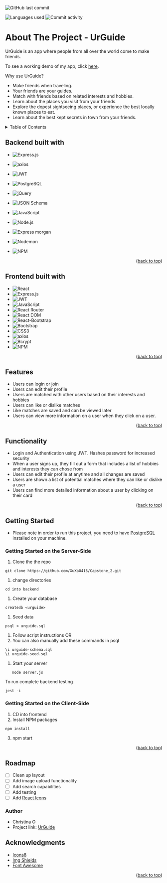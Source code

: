 <a name="readme-top"></a>
<!-- About my project -->

![GitHub last commit](https://img.shields.io/github/last-commit/XuXaO415/Capstone2)

![Languages used](https://img.shields.io/github/languages/count/XuxaO415/Captstone2)
![Commit activity](https://img.shields.io/github/commit-activity/m/XuXaO415/Capstone2)
# About The Project - UrGuide

UrGuide is an app where people from all over the world come to make friends.

To see a working demo of my app, click [here](https://urguide.surge.sh/).

Why use UrGuide?

* Make friends when traveling.
* Your friends are your guides.
* Match with friends based on related interests and hobbies.
* Learn about the places you visit from your friends.
* Explore the dopest sightseeing places, or experience the best locally known places to eat.
* Learn about the best kept secrets in town from your friends.


<!-- TABLE OF CONTENTS -->
<details>
  <summary>Table of Contents</summary>
  <ol>
    <li>
      <a href="#about-the-project">About The Project</a>
      <ul>
        <li><a href="#backend-built-with">Backend Built With</a></li>
        <li><a href="#frontend-built-with">Frontend Built With</a></li>
      </ul>
    </li>
      <li>
      <a href="#features">Features</a>
      <ul>
        <li><a href="#functionality">Functionality</a></li>
      </ul>
    </li>
      <li><a href="#getting-started">Getting Started on the Server-Side</a></li>
      <li><a href="#getting-started">Getting Started on the Client-Side</a></li>
      <li><a href="#roadmap">Roadmap</a></li>
      <li><a href="#author">Author</a></li>
      <li><a href="#acknowledgments">Acknowledgments</a></li>
  </ol>
</details>

## Backend built with

* ![Express.js](https://img.shields.io/badge/express.js-%23404d59.svg?style=for-the-badge&logo=express&logoColor=%2361DAFB)

* ![axios](https://img.shields.io/badge/axios-5A29E4.svg?style=for-the-badge&logo=axios&logoColor=purple)
* ![JWT](https://img.shields.io/badge/JWT-black?style=for-the-badge&logo=JSON%20web%20tokens)
* ![PostgreSQL](https://img.shields.io/badge/postgresql-%23316192.svg?style=for-the-badge&logo=postgresql&logoColor=white)

* ![jQuery](https://img.shields.io/badge/jquery-%230769AD.svg?style=for-the-badge&logo=jquery&logoColor=white)
* ![JSON Schema](https://img.shields.io/badge/json-schema-black.svg?style=for-the-badge&logo=json-schema&logoColor=white)
* ![JavaScript](https://img.shields.io/badge/javascript-%23323330.svg?style=for-the-badge&logo=javascript&logoColor=%23F7DF1E)
* ![Node.js](https://img.shields.io/badge/node.js-339933?style=for-the-badge&logo=node.js&logoColor=white)
* ![Express morgan](https://img.shields.io/badge/morgan-%23404d59.svg?style=for-the-badge&logo=express&logoColor=black)
* ![Nodemon](https://img.shields.io/badge/NODEMON-white.svg?style=for-the-badge&logo=nodemon&logoColor=#76D04B)
* ![NPM](https://img.shields.io/badge/NPM-%23000000.svg?style=for-the-badge&logo=npm&logoColor=red)

<p align="right">(<a href="#readme-top">back to top</a>)</p>

## Frontend built with

* ![React](https://img.shields.io/badge/react-%2320232a.svg?style=for-the-badge&logo=react&logoColor=%2361DAFB)
* ![Express.js](https://img.shields.io/badge/express.js-%23404d59.svg?style=for-the-badge&logo=express&logoColor=%2361DAFB)
* ![JWT](https://img.shields.io/badge/JWT-black?style=for-the-badge&logo=JSON%20web%20tokens)
* ![JavaScript](https://img.shields.io/badge/javascript-%23323330.svg?style=for-the-badge&logo=javascript&logoColor=%23F7DF1E)
* ![React Router](https://img.shields.io/badge/React_Router-CA4245?style=for-the-badge&logo=react-router&logoColor=white)
* ![React DOM](https://img.shields.io/badge/ReactDOM-black?style=for-the-badge&logo=react-dom&logoColor=white)
* ![React-Bootstrap](https://img.shields.io/badge/react-bootstrap-7952B3.svg?style=for-the-badge&logo=react&bootstraplogoColor=purple)
* ![Bootstrap](https://img.shields.io/badge/bootstrap-%23563D7C.svg?style=for-the-badge&logo=bootstrap&logoColor=white)
* ![CSS3](https://img.shields.io/badge/css3-%231572B6.svg?style=for-the-badge&logo=css3&logoColor=white)
* ![axios](https://img.shields.io/badge/axios-5A29E4.svg?style=for-the-badge&logo=axios&logoColor=purple)
* ![Bcrypt](https://img.shields.io/badge/bcrypt-%23404d59.svg?style=for-the-badge&logo=bcrypt&logoColor=%2361DAFB)
* ![NPM](https://img.shields.io/badge/NPM-%23000000.svg?style=for-the-badge&logo=npm&logoColor=red)

<p align="right">(<a href="#readme-top">back to top</a>)</p>

<!-- table option (looks okay) -->
<!-- | Backend built with |
|------------|
| ![Express.js](https://img.shields.io/badge/express.js-%23404d59.svg?style=for-the-badge&logo=express&logoColor=%2361DAFB) | Express.js |
| ![axios](https://img.shields.io/badge/axios-5A29E4.svg?style=for-the-badge&logo=axios&logoColor=purple) | Axios |
| ![JWT](https://img.shields.io/badge/JWT-black?style=for-the-badge&logo=JSON%20web%20tokens) | JWT |
| ![PostgreSQL](https://img.shields.io/badge/postgresql-%23316192.svg?style=for-the-badge&logo=postgresql&logoColor=white) | PostgreSQL |
| ![jQuery](https://img.shields.io/badge/jquery-%230769AD.svg?style=for-the-badge&logo=jquery&logoColor=white) | jQuery |
| ![JSON Schema](https://img.shields.io/badge/json-schema-black.svg?style=for-the-badge&logo=json-schema&logoColor=white) | JSON Schema |
| ![JavaScript](https://img.shields.io/badge/javascript-%23323330.svg?style=for-the-badge&logo=javascript&logoColor=%23F7DF1E) | JavaScript |
| ![Node.js](https://img.shields.io/badge/node.js-339933?style=for-the-badge&logo=node.js&logoColor=white) | Node.js |
| ![Express morgan](https://img.shields.io/badge/morgan-%23404d59.svg?style=for-the-badge&logo=express&logoColor=black) | Express morgan |
| ![Nodemon](https://img.shields.io/badge/NODEMON-white.svg?style=for-the-badge&logo=nodemon&logoColor=#76D04B) | Nodemon |
| ![NPM](https://img.shields.io/badge/NPM-%23000000.svg?style=for-the-badge&logo=npm&logoColor=red) | NPM |

| Frontend built with |
|------------|
| ![React](https://img.shields.io/badge/react-%2320232a.svg?style=for-the-badge&logo=react&logoColor=%2361DAFB) | React |
| ![React Router](https://img.shields.io/badge/React_Router-CA4245?style=for-the-badge&logo=react-router&logoColor=white) | React Router |
| ![React DOM](https://img.shields.io/badge/ReactDOM-black?style=for-the-badge&logo=react-dom&logoColor=white) | React DOM |
| ![React-Bootstrap](https://img.shields.io/badge/react-bootstrap-7952B3.svg?style=for-the-badge&logo=react&bootstraplogoColor=purple) | React-Bootstrap |
| ![Bootstrap](https://img.shields.io/badge/bootstrap-%23563D7C.svg?style=for-the-badge&logo=bootstrap&logoColor=white) | Bootstrap |
| ![CSS3](https://img.shields.io/badge/css3-%231572B6.svg?style=for-the-badge&logo=css3&logoColor=white) | CSS3 |
| ![Bcrypt](https://img.shields.io/badge/bcrypt-%23404d59.svg?style=for-the-badge&logo=bcrypt&logoColor=%2361DAFB) | Bcrypt | -->

<!-- | Package | Name |
|------|------|
| ![Express.js](https://img.shields.io/badge/express.js-%23404d59.svg?style=for-the-badge&logo=express&logoColor=%2361DAFB) | Express.js |
| ![axios](https://img.shields.io/badge/axios-5A29E4.svg?style=for-the-badge&logo=axios&logoColor=purple) | Axios |
| ![JWT](https://img.shields.io/badge/JWT-black?style=for-the-badge&logo=JSON%20web%20tokens) | JWT |
| ![PostgreSQL](https://img.shields.io/badge/postgresql-%23316192.svg?style=for-the-badge&logo=postgresql&logoColor=white) | PostgreSQL |
| ![jQuery](https://img.shields.io/badge/jquery-%230769AD.svg?style=for-the-badge&logo=jquery&logoColor=white) | jQuery |
| ![JSON Schema](https://img.shields.io/badge/json-schema-black.svg?style=for-the-badge&logo=json-schema&logoColor=white) | JSON Schema |
| ![JavaScript](https://img.shields.io/badge/javascript-%23323330.svg?style=for-the-badge&logo=javascript&logoColor=%23F7DF1E) | JavaScript |
| ![Node.js](https://img.shields.io/badge/node.js-339933?style=for-the-badge&logo=node.js&logoColor=white) | Node.js |
| ![Express morgan](https://img.shields.io/badge/morgan-%23404d59.svg?style=for-the-badge&logo=express&logoColor=black) | Express morgan |
| ![Nodemon](https://img.shields.io/badge/NODEMON-white.svg?style=for-the-badge&logo=nodemon&logoColor=#76D04B) | Nodemon |
| ![NPM](https://img.shields.io/badge/NPM-%23000000.svg?style=for-the-badge&logo=npm&logoColor=red) | NPM |
| ![React](https://img.shields.io/badge/react-%2320232a.svg?style=for-the-badge&logo=react&logoColor=%2361DAFB) | React |
| ![React Router](https://img.shields.io/badge/React_Router-CA4245?style=for-the-badge&logo=react-router&logoColor=white) | React Router |
| ![React DOM](https://img.shields.io/badge/ReactDOM-black?style=for-the-badge&logo=react-dom&logoColor=white) | React DOM |
| ![React-Bootstrap](https://img.shields.io/badge/react-bootstrap-7952B3.svg?style=for-the-badge&logo=react&bootstraplogoColor=purple) | React-Bootstrap |
| ![Bootstrap](https://img.shields.io/badge/bootstrap-%23563D7C.svg?style=for-the-badge&logo=bootstrap&logoColor=white) | Bootstrap |
| ![CSS3](https://img.shields.io/badge/css3-%231572B6.svg?style=for-the-badge&logo=css3&logoColor=white) | CSS3 |
| ![Bcrypt](https://img.shields.io/badge/bcrypt-%23404d59.svg?style=for-the-badge&logo=bcrypt&logoColor=%2361DAFB) | Bcrypt | -->


<!-- FEATURES -->
## Features 

- Users can login or join
- Users can edit their profile
- Users are matched with other users based on their interests and hobbies
- Users can like or dislike matches
- Like matches are saved and can be viewed later
- Users can view more information on a user when they click on a user.
  
<p align="right">(<a href="#readme-top">back to top</a>)</p>

<!-- FUNCTIONALITY -->
## Functionality

* Login and Authentication using JWT. Hashes password for increased security
* When a user signs up, they fill out a form that includes a list of hobbies and interests  they can chose from 
* Users can edit their profile at anytime and all changes are saved
* Users are shown a list of potential matches where they can like or dislike a user
* Users can find more detailed information about a user by clicking on their card

<p align="right">(<a href="#readme-top">back to top</a>)</p>

<!-- GETTING STARTED -->
## Getting Started

* Please note in order to run this project, you need to have [PostgreSQL](https://www.postgresql.org/) installed on your machine.


<!-- GETTING STARTED ON THE SERVER-SIDE -->
### Getting Started on the Server-Side
1. Clone the the repo 
```
git clone https://github.com/XuXaO415/Capstone_2.git
```
1. change directories
```
cd into backend
```
1. Create your database
``` 
createdb <urguide>
```
1. Seed data
``` 
psql < urguide.sql
```
1. Follow script instructions OR
2. You can also manually add these commands in psql
```
\i urguide-schema.sql
\i urguide-seed.sql
```
1. Start your server
```
   node server.js
```

To run complete backend testing
```
jest -i
```


<!-- GETTING STARTED ON THE CLIENT-SIDE -->
### Getting Started on the Client-Side

1. CD into frontend
2. Install NPM packages
```
npm install
```
3. npm start

<p align="right">(<a href="#readme-top">back to top</a>)</p>

<!-- ROADMAP -->
## Roadmap

- [ ] Clean up layout
- [ ] Add image upload functionality
- [ ] Add search capabilities 
- [ ] Add testing
- [ ] Add [React Icons](https://react-icons.github.io/react-icons/search)

<!-- Author -->
### Author
- Christina O
- Project link: [UrGuide](https://github.com/XuXaO415/Capstone_2)

<!-- ACKNOWLEDGMENTS -->
## Acknowledgments

* [Icons8](https://icons8.com/icon/dsXtAqnSaOaI/planet)
* [Img Shields](https://shields.io)
* [Font Awesome](https://fontawesome.com)
  
<p align="right">(<a href="#readme-top">back to top</a>)</p>

